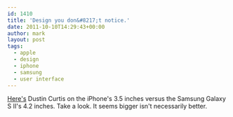 ```yaml
---
id: 1410
title: 'Design you don&#8217;t notice.'
date: 2011-10-10T14:29:43+00:00
author: mark
layout: post
tags:
  - apple
  - design
  - iphone
  - samsung
  - user interface
---
```

[Here's](http://dcurt.is/2011/10/03/3-point-5-inches/) Dustin Curtis on the iPhone's 3.5 inches versus the Samsung Galaxy S II's 4.2 inches. Take a look. It seems bigger isn't necessarily better.
